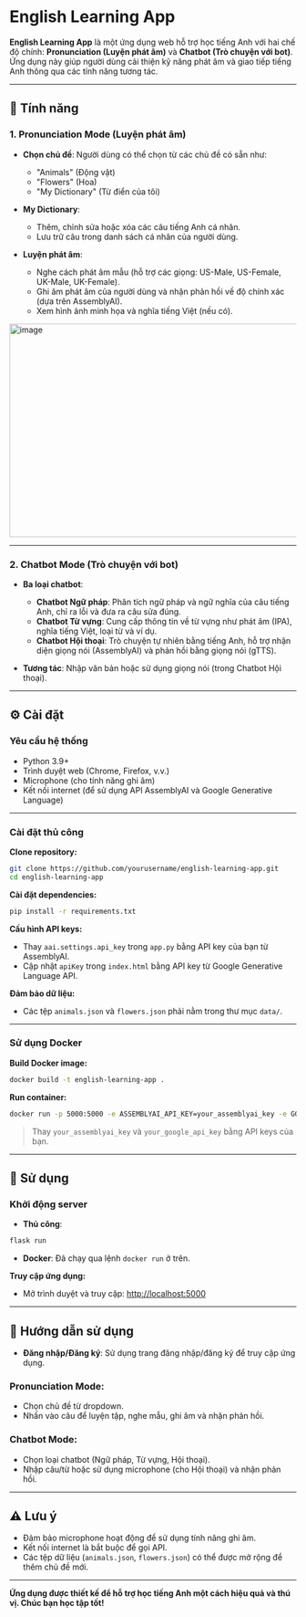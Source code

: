 # English Learning App

**English Learning App** là một ứng dụng web hỗ trợ học tiếng Anh với hai chế độ chính: **Pronunciation (Luyện phát âm)** và **Chatbot (Trò chuyện với bot)**. Ứng dụng này giúp người dùng cải thiện kỹ năng phát âm và giao tiếp tiếng Anh thông qua các tính năng tương tác.

---

## 🌟 Tính năng

### 1. Pronunciation Mode (Luyện phát âm)

- **Chọn chủ đề**: Người dùng có thể chọn từ các chủ đề có sẵn như:
  - "Animals" (Động vật)
  - "Flowers" (Hoa)
  - "My Dictionary" (Từ điển của tôi)

- **My Dictionary**:
  - Thêm, chỉnh sửa hoặc xóa các câu tiếng Anh cá nhân.
  - Lưu trữ câu trong danh sách cá nhân của người dùng.

- **Luyện phát âm**:
  - Nghe cách phát âm mẫu (hỗ trợ các giọng: US-Male, US-Female, UK-Male, UK-Female).
  - Ghi âm phát âm của người dùng và nhận phản hồi về độ chính xác (dựa trên AssemblyAI).
  - Xem hình ảnh minh họa và nghĩa tiếng Việt (nếu có).
<img width="727" height="374" alt="image" src="https://github.com/user-attachments/assets/147a05e6-1182-41a4-b566-dd623c3fdfb9" />

---

### 2. Chatbot Mode (Trò chuyện với bot)

- **Ba loại chatbot**:
  - **Chatbot Ngữ pháp**: Phân tích ngữ pháp và ngữ nghĩa của câu tiếng Anh, chỉ ra lỗi và đưa ra câu sửa đúng.
  - **Chatbot Từ vựng**: Cung cấp thông tin về từ vựng như phát âm (IPA), nghĩa tiếng Việt, loại từ và ví dụ.
  - **Chatbot Hội thoại**: Trò chuyện tự nhiên bằng tiếng Anh, hỗ trợ nhận diện giọng nói (AssemblyAI) và phản hồi bằng giọng nói (gTTS).

- **Tương tác**: Nhập văn bản hoặc sử dụng giọng nói (trong Chatbot Hội thoại).

---

## ⚙️ Cài đặt

### Yêu cầu hệ thống

- Python 3.9+
- Trình duyệt web (Chrome, Firefox, v.v.)
- Microphone (cho tính năng ghi âm)
- Kết nối internet (để sử dụng API AssemblyAI và Google Generative Language)

---

### Cài đặt thủ công

**Clone repository:**
```bash
git clone https://github.com/yourusername/english-learning-app.git
cd english-learning-app
```

**Cài đặt dependencies:**
```bash
pip install -r requirements.txt
```

**Cấu hình API keys:**
- Thay `aai.settings.api_key` trong `app.py` bằng API key của bạn từ AssemblyAI.
- Cập nhật `apiKey` trong `index.html` bằng API key từ Google Generative Language API.

**Đảm bảo dữ liệu:**
- Các tệp `animals.json` và `flowers.json` phải nằm trong thư mục `data/`.

---

### Sử dụng Docker

**Build Docker image:**
```bash
docker build -t english-learning-app .
```

**Run container:**
```bash
docker run -p 5000:5000 -e ASSEMBLYAI_API_KEY=your_assemblyai_key -e GOOGLE_API_KEY=your_google_api_key english-learning-app
```

> Thay `your_assemblyai_key` và `your_google_api_key` bằng API keys của bạn.

---

## 🚀 Sử dụng

### Khởi động server

- **Thủ công**:
```bash
flask run
```

- **Docker**: Đã chạy qua lệnh `docker run` ở trên.

**Truy cập ứng dụng:**
- Mở trình duyệt và truy cập: [http://localhost:5000](http://localhost:5000)

---

## 📝 Hướng dẫn sử dụng

- **Đăng nhập/Đăng ký**: Sử dụng trang đăng nhập/đăng ký để truy cập ứng dụng.

### Pronunciation Mode:
- Chọn chủ đề từ dropdown.
- Nhấn vào câu để luyện tập, nghe mẫu, ghi âm và nhận phản hồi.

### Chatbot Mode:
- Chọn loại chatbot (Ngữ pháp, Từ vựng, Hội thoại).
- Nhập câu/từ hoặc sử dụng microphone (cho Hội thoại) và nhận phản hồi.

---

## ⚠️ Lưu ý

- Đảm bảo microphone hoạt động để sử dụng tính năng ghi âm.
- Kết nối internet là bắt buộc để gọi API.
- Các tệp dữ liệu (`animals.json`, `flowers.json`) có thể được mở rộng để thêm chủ đề mới.

---

**Ứng dụng được thiết kế để hỗ trợ học tiếng Anh một cách hiệu quả và thú vị. Chúc bạn học tập tốt!**
